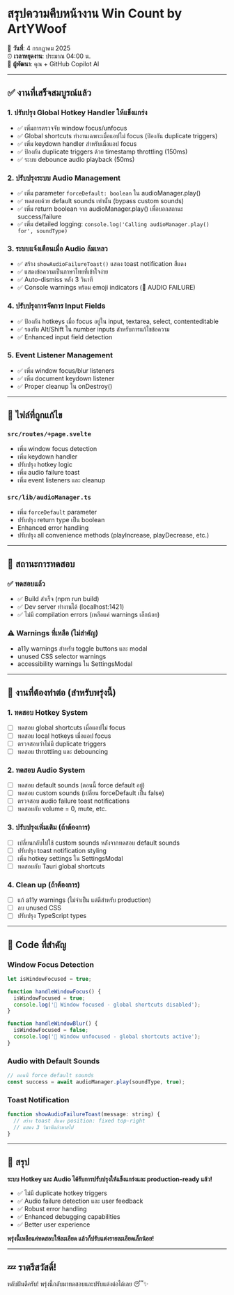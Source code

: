# สรุปความคืบหน้างาน Win Count by ArtYWoof
📅 **วันที่**: 4 กรกฎาคม 2025  
⏰ **เวลาหยุดงาน**: ประมาณ 04:00 น.  
👤 **ผู้พัฒนา**: คุณ + GitHub Copilot AI

---

## ✅ งานที่เสร็จสมบูรณ์แล้ว

### 1. **ปรับปรุง Global Hotkey Handler ให้แข็งแกร่ง**
- ✅ เพิ่มการตรวจจับ window focus/unfocus
- ✅ Global shortcuts ทำงานเฉพาะเมื่อแอปไม่ focus (ป้องกัน duplicate triggers)
- ✅ เพิ่ม keydown handler สำหรับเมื่อแอป focus
- ✅ ป้องกัน duplicate triggers ด้วย timestamp throttling (150ms)
- ✅ ระบบ debounce audio playback (50ms)

### 2. **ปรับปรุงระบบ Audio Management**
- ✅ เพิ่ม parameter `forceDefault: boolean` ใน audioManager.play()
- ✅ ทดสอบด้วย default sounds เท่านั้น (bypass custom sounds)
- ✅ เพิ่ม return boolean จาก audioManager.play() เพื่อบอกสถานะ success/failure
- ✅ เพิ่ม detailed logging: `console.log('Calling audioManager.play() for', soundType)`

### 3. **ระบบแจ้งเตือนเมื่อ Audio ล้มเหลว**
- ✅ สร้าง `showAudioFailureToast()` แสดง toast notification สีแดง
- ✅ แสดงข้อความเป็นภาษาไทยที่เข้าใจง่าย
- ✅ Auto-dismiss หลัง 3 วินาที
- ✅ Console warnings พร้อม emoji indicators (🚨 AUDIO FAILURE)

### 4. **ปรับปรุงการจัดการ Input Fields**
- ✅ ป้องกัน hotkeys เมื่อ focus อยู่ใน input, textarea, select, contenteditable
- ✅ รองรับ Alt/Shift ใน number inputs สำหรับการแก้ไขข้อความ
- ✅ Enhanced input field detection

### 5. **Event Listener Management**
- ✅ เพิ่ม window focus/blur listeners
- ✅ เพิ่ม document keydown listener
- ✅ Proper cleanup ใน onDestroy()

---

## 🔧 ไฟล์ที่ถูกแก้ไข

### `src/routes/+page.svelte`
- เพิ่ม window focus detection
- เพิ่ม keydown handler
- ปรับปรุง hotkey logic
- เพิ่ม audio failure toast
- เพิ่ม event listeners และ cleanup

### `src/lib/audioManager.ts`
- เพิ่ม `forceDefault` parameter
- ปรับปรุง return type เป็น boolean
- Enhanced error handling
- ปรับปรุง all convenience methods (playIncrease, playDecrease, etc.)

---

## 🧪 สถานะการทดสอบ

### ✅ ทดสอบแล้ว
- ✅ Build สำเร็จ (npm run build)
- ✅ Dev server ทำงานได้ (localhost:1421)
- ✅ ไม่มี compilation errors (เหลือแค่ warnings เล็กน้อย)

### ⚠️ Warnings ที่เหลือ (ไม่สำคัญ)
- a11y warnings สำหรับ toggle buttons และ modal
- unused CSS selector warnings
- accessibility warnings ใน SettingsModal

---

## 🎯 งานที่ต้องทำต่อ (สำหรับพรุ่งนี้)

### 1. **ทดสอบ Hotkey System**
- [ ] ทดสอบ global shortcuts เมื่อแอปไม่ focus
- [ ] ทดสอบ local hotkeys เมื่อแอป focus
- [ ] ตรวจสอบว่าไม่มี duplicate triggers
- [ ] ทดสอบ throttling และ debouncing

### 2. **ทดสอบ Audio System**
- [ ] ทดสอบ default sounds (ตอนนี้ force default อยู่)
- [ ] ทดสอบ custom sounds (เปลี่ยน forceDefault เป็น false)
- [ ] ตรวจสอบ audio failure toast notifications
- [ ] ทดสอบกับ volume = 0, mute, etc.

### 3. **ปรับปรุงเพิ่มเติม (ถ้าต้องการ)**
- [ ] เปลี่ยนกลับไปใช้ custom sounds หลังจากทดสอบ default sounds
- [ ] ปรับปรุง toast notification styling
- [ ] เพิ่ม hotkey settings ใน SettingsModal
- [ ] ทดสอบกับ Tauri global shortcuts

### 4. **Clean up (ถ้าต้องการ)**
- [ ] แก้ a11y warnings (ไม่จำเป็น แต่ดีสำหรับ production)
- [ ] ลบ unused CSS
- [ ] ปรับปรุง TypeScript types

---

## 📝 Code ที่สำคัญ

### Window Focus Detection
```javascript
let isWindowFocused = true;

function handleWindowFocus() {
  isWindowFocused = true;
  console.log('🎯 Window focused - global shortcuts disabled');
}

function handleWindowBlur() {
  isWindowFocused = false;
  console.log('🎯 Window unfocused - global shortcuts active');
}
```

### Audio with Default Sounds
```javascript
// ตอนนี้ force default sounds
const success = await audioManager.play(soundType, true);
```

### Toast Notification
```javascript
function showAudioFailureToast(message: string) {
  // สร้าง toast สีแดง position: fixed top-right
  // แสดง 3 วินาทีแล้วหายไป
}
```

---

## 🎉 สรุป

**ระบบ Hotkey และ Audio ได้รับการปรับปรุงให้แข็งแกร่งและ production-ready แล้ว!**

- ✅ ไม่มี duplicate hotkey triggers
- ✅ Audio failure detection และ user feedback
- ✅ Robust error handling
- ✅ Enhanced debugging capabilities
- ✅ Better user experience

**พรุ่งนี้เหลือแค่ทดสอบให้ละเอียด แล้วก็ปรับแต่งรายละเอียดเล็กน้อย!**

---

## 💤 ราตรีสวัสดิ์!

หลับฝันดีครับ! พรุ่งนี้กลับมาทดสอบและปรับแต่งต่อได้เลย 😴✨
